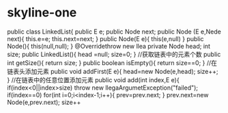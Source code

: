 # skyline-one
public class LinkedList<E>{
  public E e;
  public Node next;
  public Node (E e,Nede next){
    this.e=e;
    this.next=next;
  }
  public Node(E e){
     this(e,null)
  }
  public Node(){
     this(null,null);
  }
  @Overridethrow new llea
  private Node head;
  int size;
  public LinkedList(){
    head =null;
    size=0;
  }
  //获取链表中的元素个数
  public int getSize(){
    return size;
  }
  public boolean isEmpty(){
  return size==0;
  }
  //在链表头添加元素
  public void addFirst(E e){
  head=new Node(e,head);
  size++;
  }
  //在链表中的任意位置添加元素
  public void add(int index,E e){
  if(index<0||index>size)
  throw new llegaArgumetException("failed");
  if(index==0)
  for(int i=0;i<index-1;i++){
                              prev=prev.next;
                              }
  prev.next=new Node(e,prev.next);
  size++
    
  
  
